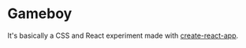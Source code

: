 # Gameboy
It's basically a CSS and React experiment made with [create-react-app](https://github.com/facebookincubator/create-react-app).